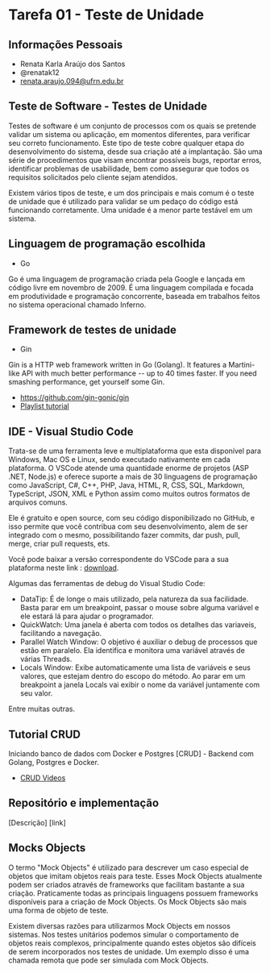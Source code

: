 # Tarefa 01 - Teste de Unidade

## Informações Pessoais

* Renata Karla Araújo dos Santos
* @renatak12
* renata.araujo.094@ufrn.edu.br

## Teste de Software - Testes de Unidade

Testes de software é um conjunto de processos com os quais se pretende validar um sistema ou aplicação, em momentos diferentes, para verificar seu correto funcionamento. Este tipo de teste cobre qualquer etapa do desenvolvimento do sistema, desde sua criação até a implantação. São uma série de procedimentos que visam encontrar possíveis bugs, reportar erros, identificar problemas de usabilidade, bem como assegurar que todos os requisitos solicitados pelo cliente sejam atendidos.

Existem vários tipos de teste, e um dos principais e mais comum é o teste de unidade que é utilizado para validar se um pedaço do código está funcionando corretamente. Uma unidade é a menor parte testável em um sistema.

## Linguagem de programação escolhida

* Go

Go é uma linguagem de programação criada pela Google e lançada em código livre em novembro de 2009. É uma linguagem compilada e focada em produtividade e programação concorrente, baseada em trabalhos feitos no sistema operacional chamado Inferno.

## Framework de testes de unidade 

* Gin

Gin is a HTTP web framework written in Go (Golang). It features a Martini-like API with much better performance -- up to 40 times faster. If you need smashing performance, get yourself some Gin.

* https://github.com/gin-gonic/gin
* [Playlist tutorial](https://www.youtube.com/watch?v=qR0WnWL2o1Q&list=PL3eAkoh7fypr8zrkiygiY1e9osoqjoV9w)

## IDE - Visual Studio Code

Trata-se de uma ferramenta leve e multiplataforma que esta disponível para Windows, Mac OS e Linux, sendo executado nativamente em cada plataforma. O VSCode atende uma quantidade enorme de projetos (ASP .NET, Node.js) e oferece suporte a mais de 30 linguagens de programação como JavaScript, C#, C++, PHP, Java, HTML, R, CSS, SQL, Markdown, TypeScript, JSON, XML e Python assim como muitos outros formatos de arquivos comuns. 

Ele é gratuito e open source, com seu código disponibilizado no GitHub, e isso permite que você contribua com seu desenvolvimento, alem de ser integrado com o mesmo, possibilitando fazer commits, dar push, pull, merge, criar pull requests, ets. 

Você pode baixar a versão correspondente do VSCode para a sua plataforma neste link : [download](https://code.visualstudio.com/download).

Algumas das ferramentas de debug do Visual Studio Code:

* DataTip: É de longe o mais utilizado, pela natureza da sua facilidade. Basta parar em um breakpoint, passar o mouse sobre alguma variável e ele estará lá para ajudar o programador.
* QuickWatch: Uma janela é aberta com todos os detalhes das variaveis, facilitando a navegação.
* Parallel Watch Window: O objetivo é auxiliar o debug de processos que estão em paralelo. Ela identifica e monitora uma variável através de várias Threads.
* Locals Window: Exibe automaticamente uma lista de variáveis e seus valores, que estejam dentro do escopo do método. Ao parar em um breakpoint a janela Locals vai exibir o nome da variável juntamente com seu valor.

Entre muitas outras.

## Tutorial CRUD

Iniciando banco de dados com Docker e Postgres [CRUD] - Backend com Golang, Postgres e Docker.

* [CRUD Videos](https://www.youtube.com/watch?v=EYgnlMWhrnM&list=PLcE-9cucnhqW7g8Uw6j1-QAgSbPpeZ6p8&index=1)

## Repositório e implementação

[Descrição] 
[link]

## Mocks Objects

O termo "Mock Objects" é utilizado para descrever um caso especial de objetos que imitam objetos reais para teste. Esses Mock Objects atualmente podem ser criados através de frameworks que facilitam bastante a sua criação. Praticamente todas as principais linguagens possuem frameworks disponíveis para a criação de Mock Objects. Os Mock Objects são mais uma forma de objeto de teste.

Existem diversas razões para utilizarmos Mock Objects em nossos sistemas. Nos testes unitários podemos simular o comportamento de objetos reais complexos, principalmente quando estes objetos são difíceis de serem incorporados nos testes de unidade. Um exemplo disso é uma chamada remota que pode ser simulada com Mock Objects.

